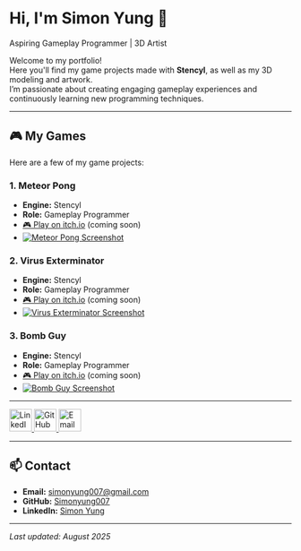 # Hi, I'm Simon Yung 👋
Aspiring Gameplay Programmer | 3D Artist


Welcome to my portfolio!  
Here you'll find my game projects made with **Stencyl**, as well as my 3D modeling and artwork.  
I’m passionate about creating engaging gameplay experiences and continuously learning new programming techniques.

---

## 🎮 My Games
Here are a few of my game projects:

### 1. Meteor Pong
- **Engine:** Stencyl
- **Role:** Gameplay Programmer
- [🎮 Play on itch.io](https://your-game-link.com) (coming soon)
- [![Meteor Pong Screenshot](https://i.postimg.cc/764s2v5h/Meteor-Pong-Main-Title-Screen.png)](meteor-pong.html)


### 2. Virus Exterminator
- **Engine:** Stencyl
- **Role:** Gameplay Programmer
- [🎮 Play on itch.io](https://your-game-link.com) (coming soon)
- [![Virus Exterminator Screenshot](https://i.postimg.cc/8km8w4Gx/Virus-Exterminator-Main-Title-Screen.png)](virus-exterminator.html)


### 3. Bomb Guy
- **Engine:** Stencyl
- **Role:** Gameplay Programmer
- [🎮 Play on itch.io](https://your-game-link.com) (coming soon)
- [![Bomb Guy Screenshot](https://i.postimg.cc/dQrQFGY9/Bomb-Guy-Main-Title-Screen.png)](bomb-guy.html)

---
<a href="https://www.linkedin.com/in/simon-yung-1061351a4/" target="_blank">
  <img src="https://cdn-icons-png.flaticon.com/512/2111/2111499.png" 
       alt="LinkedIn" width="40" height="40">
</a>

  <!-- GitHub -->
  <a href="https://github.com/Simonyung007" target="_blank">
    <img src="https://cdn-icons-png.flaticon.com/512/2111/2111432.png" width="40" alt="GitHub">
  </a>
  <!-- Email -->
  <a href="mailto:simonyung007@gmail.com ">
    <img src="https://cdn-icons-png.flaticon.com/512/732/732200.png" width="40" alt="Email">
  </a>
</div>

---

## 📫 Contact
- **Email:** simonyung007@gmail.com  
- **GitHub:** [Simonyung007](https://github.com/Simonyung007)  
- **LinkedIn:** [Simon Yung](https://www.linkedin.com/in/simon-yung-1061351a4/)

---

*Last updated: August 2025*
